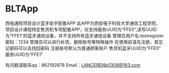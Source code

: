 # BLTApp
西电通院项目设计蓝牙助手配套APP
此APP为西安电子科技大学通信工程学院，项目设计课程特定售货机专项配套APP，仅支持服务UUID为“FFE0”,读写UUID为“FFE1”的蓝牙通信设备，并不支持所有蓝牙通信设备
管理员用户名:testregister 密码：1234
管理员可以进行补货，删除账号等特殊操作
在使用前请先注册，若忘记密码可以去找回密码
注册账号默认为普通顾客账户
售货机蓝牙UUID为“FFE0”
服务UUID为“FFE1”

有问题请联系qq：862192878  Email：LANCERENbj1308@163.com
